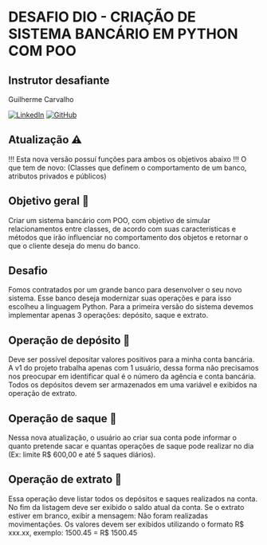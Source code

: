 # DESAFIO DIO - CRIAÇÃO DE SISTEMA BANCÁRIO EM PYTHON COM POO

## Instrutor desafiante
Guilherme Carvalho

[![LinkedIn](https://img.shields.io/badge/LinkedIn-0077B5?style=for-the-badge&logo=linkedin&logoColor=white)](https://www.linkedin.com/in/guilherme-arthur-de-carvalho/)
[![GitHub](https://img.shields.io/badge/GitHub-100000?style=for-the-badge&logo=github&logoColor=white)](https://github.com/guicarvalho)

## Atualização ⚠️
!!! Esta nova versão possuí funções para ambos os objetivos abaixo !!!
O que tem de novo: (Classes que definem o comportamento de um banco, atributos privados e públicos)

## Objetivo geral 🎯
Criar um sistema bancário com POO, com objetivo de simular relacionamentos
entre classes, de acordo com suas características e métodos que irão influenciar
no comportamento dos objetos e retornar o que o cliente deseja do menu do banco.

## Desafio
Fomos contratados por um grande banco para desenvolver o
seu novo sistema. Esse banco deseja modernizar suas
operações e para isso escolheu a linguagem Python. Para a
primeira versão do sistema devemos implementar apenas 3
operações: depósito, saque e extrato.

## Operação de depósito 🛅
Deve ser possível depositar valores positivos para a minha
conta bancária. A v1 do projeto trabalha apenas com 1 usuário,
dessa forma não precisamos nos preocupar em identificar qual
é o número da agência e conta bancária. Todos os depósitos
devem ser armazenados em uma variável e exibidos na
operação de extrato.

## Operação de saque 💸
Nessa nova atualização, o usuário ao criar sua conta
pode informar o quanto pretende sacar e quantas operações
de saque pode realizar no dia (Ex: limite R$ 600,00 e
até 5 saques diários).

## Operação de extrato 🧾
Essa operação deve listar todos os depósitos e saques
realizados na conta. No fim da listagem deve ser exibido o
saldo atual da conta. Se o extrato estiver em branco, exibir a
mensagem: Não foram realizadas movimentações.
Os valores devem ser exibidos utilizando o formato R$ xxx.xx,
exemplo:
1500.45 = R$ 1500.45
